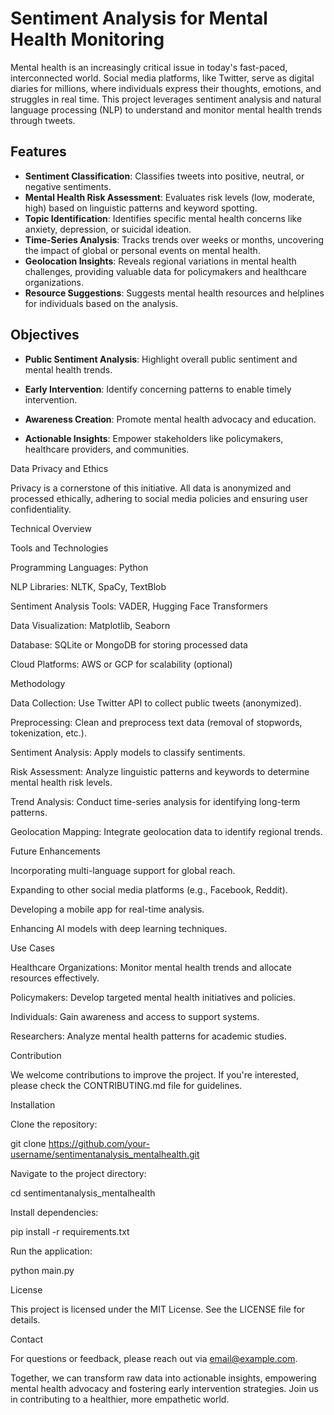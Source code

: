 # Sentiment Analysis for Mental Health Monitoring

Mental health is an increasingly critical issue in today's fast-paced, interconnected world. Social media platforms, like Twitter, serve as digital diaries for millions, where individuals express their thoughts, emotions, and struggles in real time. This project leverages sentiment analysis and natural language processing (NLP) to understand and monitor mental health trends through tweets.

## Features

   - **Sentiment Classification**: Classifies tweets into positive, neutral, or negative sentiments.
   - **Mental Health Risk Assessment**: Evaluates risk levels (low, moderate, high) based on linguistic patterns and keyword spotting.
   - **Topic Identification**: Identifies specific mental health concerns like anxiety, depression, or suicidal ideation.
   - **Time-Series Analysis**: Tracks trends over weeks or months, uncovering the impact of global or personal events on mental health.
   - **Geolocation Insights**: Reveals regional variations in mental health challenges, providing valuable data for policymakers and healthcare organizations.
   - **Resource Suggestions**: Suggests mental health resources and helplines for individuals based on the analysis.

## Objectives

   - **Public Sentiment Analysis**: Highlight overall public sentiment and mental health trends.
   
   - **Early Intervention**: Identify concerning patterns to enable timely intervention.
   
   - **Awareness Creation**: Promote mental health advocacy and education.
   
   - **Actionable Insights**: Empower stakeholders like policymakers, healthcare providers, and communities.

Data Privacy and Ethics

Privacy is a cornerstone of this initiative. All data is anonymized and processed ethically, adhering to social media policies and ensuring user confidentiality.

Technical Overview

Tools and Technologies

Programming Languages: Python

NLP Libraries: NLTK, SpaCy, TextBlob

Sentiment Analysis Tools: VADER, Hugging Face Transformers

Data Visualization: Matplotlib, Seaborn

Database: SQLite or MongoDB for storing processed data

Cloud Platforms: AWS or GCP for scalability (optional)

Methodology

Data Collection: Use Twitter API to collect public tweets (anonymized).

Preprocessing: Clean and preprocess text data (removal of stopwords, tokenization, etc.).

Sentiment Analysis: Apply models to classify sentiments.

Risk Assessment: Analyze linguistic patterns and keywords to determine mental health risk levels.

Trend Analysis: Conduct time-series analysis for identifying long-term patterns.

Geolocation Mapping: Integrate geolocation data to identify regional trends.

Future Enhancements

Incorporating multi-language support for global reach.

Expanding to other social media platforms (e.g., Facebook, Reddit).

Developing a mobile app for real-time analysis.

Enhancing AI models with deep learning techniques.

Use Cases

Healthcare Organizations: Monitor mental health trends and allocate resources effectively.

Policymakers: Develop targeted mental health initiatives and policies.

Individuals: Gain awareness and access to support systems.

Researchers: Analyze mental health patterns for academic studies.

Contribution

We welcome contributions to improve the project. If you're interested, please check the CONTRIBUTING.md file for guidelines.

Installation

Clone the repository:

git clone https://github.com/your-username/sentimentanalysis_mentalhealth.git

Navigate to the project directory:

cd sentimentanalysis_mentalhealth

Install dependencies:

pip install -r requirements.txt

Run the application:

python main.py

License

This project is licensed under the MIT License. See the LICENSE file for details.

Contact

For questions or feedback, please reach out via email@example.com.

Together, we can transform raw data into actionable insights, empowering mental health advocacy and fostering early intervention strategies. Join us in contributing to a healthier, more empathetic world.

